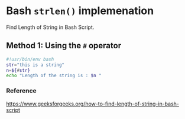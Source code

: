 # Bash `strlen()` implemenation

Find Length of String in Bash Script.

## Method 1: Using the `#` operator

```bash
#!usr/bin/env bash
str="this is a string"
n=${#str}
echo "Length of the string is : $n "
```

### Reference

<https://www.geeksforgeeks.org/how-to-find-length-of-string-in-bash-script>

